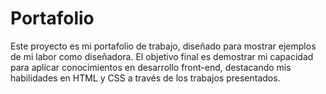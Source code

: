 # Portafolio
Este proyecto es mi portafolio de trabajo, diseñado para mostrar ejemplos de mi labor como diseñadora. El objetivo final es demostrar mi capacidad para aplicar conocimientos en desarrollo front-end, destacando mis habilidades en HTML y CSS a través de los trabajos presentados. 
